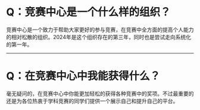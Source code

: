 # Q：竞赛中心是一个什么样的组织？
竞赛中心是一个致力于帮助大家更好的参与竞赛，在竞赛中全方面的提高个人能力的相对松散的组织。2024年是这个组织存在的第三年，同时也是尝试走向系统化的第一年。

---

# Q：在竞赛中心中我能获得什么？
毫无疑问的，在竞赛中心中你能更加轻松的获得各种竞赛中的奖项。不过最重要的还是为各位热衷于学科竞赛的同学们提供一个展示自己和提升自己的平台。